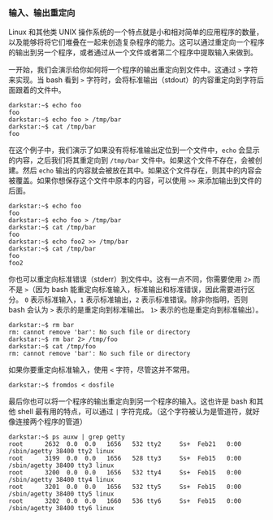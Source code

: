 ### 输入、输出重定向

Linux 和其他类 UNIX 操作系统的一个特点就是小和相对简单的应用程序的数量，以及能够将将它们堆叠在一起来创造复杂程序的能力。这可以通过重定向一个程序的输出到另一个程序，或者通过从一个文件或者第二个程序中提取输入来做到。

一开始，我们会演示给你如何将一个程序的输出重定向到文件中。这通过 `>` 字符来实现。当 bash 看到 `>` 字符时，会将标准输出（stdout）的内容重定向到字符后面跟着的文件中。

```
darkstar:~$ echo foo
foo
darkstar:~$ echo foo > /tmp/bar
darkstar:~$ cat /tmp/bar
foo
```

在这个例子中，我们演示了如果没有将标准输出定位到一个文件中，`echo` 会显示的内容，之后我们将其重定向到 `/tmp/bar` 文件中。如果这个文件不存在，会被创建。然后 `echo` 输出的内容就会被放在其中。如果这个文件存在，则其中的内容会被覆盖。如果你想保存这个文件中原本的内容，可以使用 `>>` 来添加输出到文件的后面。

```
darkstar:~$ echo foo
foo
darkstar:~$ echo foo > /tmp/bar
darkstar:~$ cat /tmp/bar
foo
darkstar:~$ echo foo2 >> /tmp/bar
darkstar:~$ cat /tmp/bar
foo
foo2
```

你也可以重定向标准错误（stderr）到文件中。这有一点不同，你需要使用 `2>` 而不是 `>`（因为 bash 能重定向标准输入，标准输出和标准错误，因此需要进行区分。 `0` 表示标准输入，`1` 表示标准输出，`2` 表示标准错误。除非你指明，否则 bash 会认为 `>` 表示的是重定向到标准输出。 `1>` 表示的也是重定向到标准输出）。

```
darkstar:~$ rm bar
rm: cannot remove 'bar': No such file or directory
darkstar:~$ rm bar 2> /tmp/foo
darkstar:~$ cat /tmp/foo
rm: cannot remove 'bar': No such file or directory
```

如果你要重定向标准输入，使用 `<` 字符，尽管这并不常用。

```
darkstar:~$ fromdos < dosfile
```

最后你也可以将一个程序的输出重定向到另一个程序的输入。这也许是 bash 和其他 shell 最有用的特点，可以通过 `|` 字符完成。（这个字符被认为是管道符，就好像连接两个程序的管道）

```
darkstar:~$ ps auxw | grep getty
root      2632  0.0  0.0   1656   532 tty2     Ss+  Feb21   0:00 /sbin/agetty 38400 tty2 linux
root      3199  0.0  0.0   1656   528 tty3     Ss+  Feb15   0:00 /sbin/agetty 38400 tty3 linux
root      3200  0.0  0.0   1656   532 tty4     Ss+  Feb15   0:00 /sbin/agetty 38400 tty4 linux
root      3201  0.0  0.0   1656   532 tty5     Ss+  Feb15   0:00 /sbin/agetty 38400 tty5 linux
root      3202  0.0  0.0   1660   536 tty6     Ss+  Feb15   0:00 /sbin/agetty 38400 tty6 linux
```
